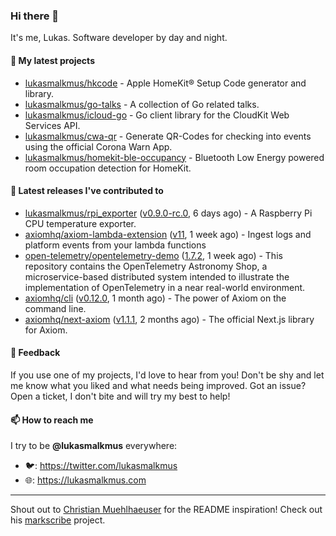 ### Hi there 👋

It's me, Lukas. Software developer by day and night.

#### 🌱 My latest projects

- [lukasmalkmus/hkcode](https://github.com/lukasmalkmus/hkcode) - Apple HomeKit® Setup Code generator and library.
- [lukasmalkmus/go-talks](https://github.com/lukasmalkmus/go-talks) - A collection of Go related talks.
- [lukasmalkmus/icloud-go](https://github.com/lukasmalkmus/icloud-go) - Go client library for the CloudKit Web Services API.
- [lukasmalkmus/cwa-qr](https://github.com/lukasmalkmus/cwa-qr) - Generate QR-Codes for checking into events using the official Corona Warn App.
- [lukasmalkmus/homekit-ble-occupancy](https://github.com/lukasmalkmus/homekit-ble-occupancy) - Bluetooth Low Energy powered room occupation detection for HomeKit.

#### 🔭 Latest releases I've contributed to

- [lukasmalkmus/rpi_exporter](https://github.com/lukasmalkmus/rpi_exporter) ([v0.9.0-rc.0](https://github.com/lukasmalkmus/rpi_exporter/releases/tag/v0.9.0-rc.0), 6 days ago) - A Raspberry Pi CPU temperature exporter.
- [axiomhq/axiom-lambda-extension](https://github.com/axiomhq/axiom-lambda-extension) ([v11](https://github.com/axiomhq/axiom-lambda-extension/releases/tag/v11), 1 week ago) - Ingest logs and platform events from your lambda functions
- [open-telemetry/opentelemetry-demo](https://github.com/open-telemetry/opentelemetry-demo) ([1.7.2](https://github.com/open-telemetry/opentelemetry-demo/releases/tag/1.7.2), 1 week ago) - This repository contains the OpenTelemetry Astronomy Shop, a microservice-based distributed system intended to illustrate the implementation of OpenTelemetry in a near real-world environment.
- [axiomhq/cli](https://github.com/axiomhq/cli) ([v0.12.0](https://github.com/axiomhq/cli/releases/tag/v0.12.0), 1 month ago) - The power of Axiom on the command line.
- [axiomhq/next-axiom](https://github.com/axiomhq/next-axiom) ([v1.1.1](https://github.com/axiomhq/next-axiom/releases/tag/v1.1.1), 2 months ago) - The official Next.js library for Axiom.

#### 💬 Feedback

If you use one of my projects, I'd love to hear from you! Don't be shy and let
me know what you liked and what needs being improved. Got an issue? Open a
ticket, I don't bite and will try my best to help!

#### 📫 How to reach me

I try to be **@lukasmalkmus** everywhere:

- 🐦: https://twitter.com/lukasmalkmus
- 🌐: https://lukasmalkmus.com

---

Shout out to [Christian Muehlhaeuser](https://github.com/muesli) for the README
inspiration! Check out his [markscribe](https://github.com/muesli/markscribe)
project.
